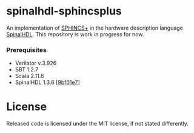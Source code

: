 # spinalhdl-sphincsplus

An implementation of [SPHINCS+](https://sphincs.org/data/sphincs+-specification.pdf) in the hardware description language [SpinalHDL](https://github.com/SpinalHDL/SpinalHDL).
This repository is work in progress for now.

### Prerequisites
- Verilator v.3.926
- SBT 1.2.7
- Scala 2.11.6
- SpinalHDL 1.3.6 [[9bf01e7](https://github.com/SpinalHDL/SpinalHDL/tree/9bf01e7f360e003fac1dd5ca8b8f4bffec0e52b8)]

# License
Released code is licensed under the MIT license, if not stated differently.
